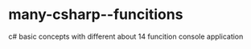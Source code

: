 # many-csharp--funcitions
c# basic concepts with different about 14  funcition console application 
